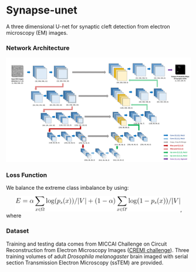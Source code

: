 # Synapse-unet
A three dimensional U-net for synaptic cleft detection from electron microscopy (EM) images. 

### Network Architecture
![image](https://github.com/zudi-lin/synapse-unet/raw/master/img/unet_synapse.png)

### Loss Function
We balance the extreme class imbalance by using:
<div align="center">
<img width="450" alt="" src="https://github.com/zudi-lin/synapse-unet/raw/master/img/loss_function.png" />,
</div>
where

### Dataset
Training and testing data comes from MICCAI Challenge on Circuit Reconstruction from Electron Microscopy Images ([CREMI challenge](https://cremi.org)). Three training volumes of adult *Drosophila melanogaster* brain imaged with serial section Transmission Electron Microscopy (ssTEM) are provided.
